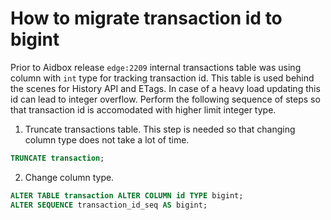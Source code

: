 # How to migrate transaction id to bigint

Prior to Aidbox release `edge:2209` internal transactions table was using column with `int` type for tracking transaction id. This table is used behind the scenes for History API and ETags. In case of a heavy load updating this id can lead to integer overflow. Perform the following sequence of steps so that transaction id is accomodated with higher limit integer type.

1. Truncate transactions table. This step is needed so that changing column type does not take a lot of time.
```sql
TRUNCATE transaction;
```

2. Change column type.
```sql
ALTER TABLE transaction ALTER COLUMN id TYPE bigint;
ALTER SEQUENCE transaction_id_seq AS bigint;
```

